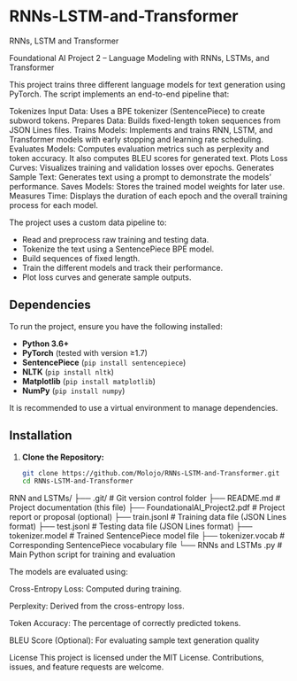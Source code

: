 # RNNs-LSTM-and-Transformer
RNNs, LSTM and Transformer

Foundational AI Project 2 – Language Modeling with RNNs, LSTMs, and Transformer

This project trains three different language models for text generation using PyTorch. The script implements an end-to-end pipeline that:

Tokenizes Input Data: Uses a BPE tokenizer (SentencePiece) to create subword tokens.
Prepares Data: Builds fixed-length token sequences from JSON Lines files.
Trains Models: Implements and trains RNN, LSTM, and Transformer models with early stopping and learning rate scheduling.
Evaluates Models: Computes evaluation metrics such as perplexity and token accuracy. It also computes BLEU scores for generated text.
Plots Loss Curves: Visualizes training and validation losses over epochs.
Generates Sample Text: Generates text using a prompt to demonstrate the models’ performance.
Saves Models: Stores the trained model weights for later use.
Measures Time: Displays the duration of each epoch and the overall training process for each model.

The project uses a custom data pipeline to:

- Read and preprocess raw training and testing data.
- Tokenize the text using a SentencePiece BPE model.
- Build sequences of fixed length.
- Train the different models and track their performance.
- Plot loss curves and generate sample outputs.

## Dependencies

To run the project, ensure you have the following installed:

- **Python 3.6+**
- **PyTorch** (tested with version ≥1.7)
- **SentencePiece** (`pip install sentencepiece`)
- **NLTK** (`pip install nltk`)
- **Matplotlib** (`pip install matplotlib`)
- **NumPy** (`pip install numpy`)

It is recommended to use a virtual environment to manage dependencies.

## Installation

1. **Clone the Repository:**

   ```bash
   git clone https://github.com/Molojo/RNNs-LSTM-and-Transformer.git
   cd RNNs-LSTM-and-Transformer


RNN and LSTMs/
├── .git/                          # Git version control folder
├── README.md                      # Project documentation (this file)
├── FoundationalAI_Project2.pdf    # Project report or proposal (optional)
├── train.jsonl                    # Training data file (JSON Lines format)
├── test.jsonl                     # Testing data file (JSON Lines format)
├── tokenizer.model                # Trained SentencePiece model file
├── tokenizer.vocab                # Corresponding SentencePiece vocabulary file
└── RNNs and LSTMs .py                 # Main Python script for training and evaluation

The models are evaluated using:

Cross-Entropy Loss: Computed during training.

Perplexity: Derived from the cross-entropy loss.

Token Accuracy: The percentage of correctly predicted tokens.

BLEU Score (Optional): For evaluating sample text generation quality


License
This project is licensed under the MIT License. Contributions, issues, and feature requests are welcome.

